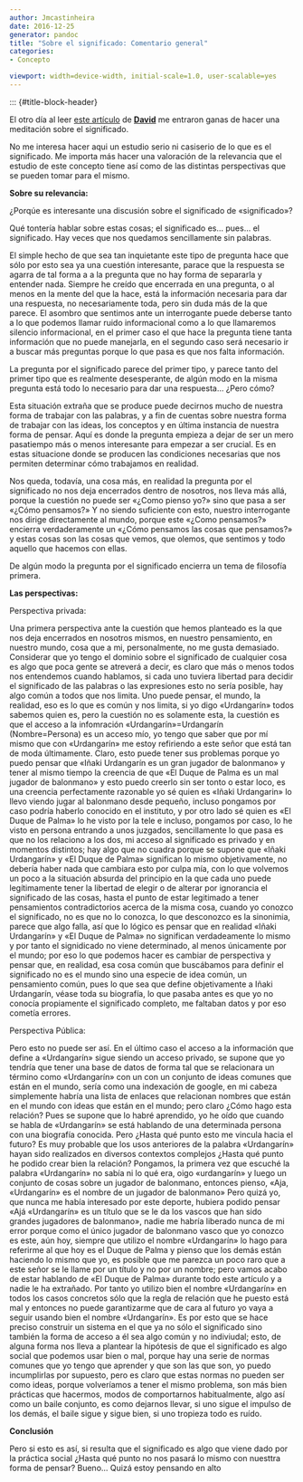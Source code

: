 ```yaml
---
author: Jmcastinheira
date: 2016-12-25
generator: pandoc
title: "Sobre el significado: Comentario general"
categories:
- Concepto

viewport: width=device-width, initial-scale=1.0, user-scalable=yes
---
```


::: {#title-block-header}

El otro día al leer [este
artículo](http://lasindias.com/cultura-guia-de-uso/) de
[**David**](http://lasindias.com/author/admin/) me entraron ganas de
hacer una meditación sobre el significado.

No me interesa hacer aqui un estudio serio ni casiserio de lo que es el
significado. Me importa más hacer una valoración de la relevancia que el
estudio de este concepto tiene así como de las distintas perspectivas
que se pueden tomar para el mismo.

**Sobre su relevancia:**

¿Porqúe es interesante una discusión sobre el significado de
«significado»?

Qué tontería hablar sobre estas cosas; el significado es... pues... el
significado. Hay veces que nos quedamos sencillamente sin palabras.

El simple hecho de que sea tan inquietante este tipo de pregunta hace
que sólo por esto sea ya una cuestión interesante, parace que la
respuesta se agarra de tal forma a a la pregunta que no hay forma de
separarla y entender nada. Siempre he creído que encerrada en una
pregunta, o al menos en la mente del que la hace, está la información
necesaria para dar una respuesta, no necesariamente toda, pero sin duda
más de la que parece. El asombro que sentimos ante un interrogante puede
deberse tanto a lo que podemos llamar ruido informacional como a lo que
llamaremos silencio informacional, en el primer caso el que hace la
pregunta tiene tanta información que no puede manejarla, en el segundo
caso será necesario ir a buscar más preguntas porque lo que pasa es que
nos falta información.

La pregunta por el significado parece del primer tipo, y parece tanto
del primer tipo que es realmente desesperante, de algún modo en la misma
pregunta está todo lo necesario para dar una respuesta... ¿Pero cómo?

Esta situación extraña que se produce puede decirnos mucho de nuestra
forma de trabajar con las palabras, y a fin de cuentas sobre nuestra
forma de trabajar con las ideas, los conceptos y en última instancia de
nuestra forma de pensar. Aquí es donde la pregunta empieza a dejar de
ser un mero pasatiempo más o menos interesante para empezar a ser
crucial. Es en estas situacione donde se producen las condiciones
necesarias que nos permiten determinar cómo trabajamos en realidad.

Nos queda, todavía, una cosa más, en realidad la pregunta por el
significado no nos deja encerrados dentro de nosotros, nos lleva más
allá, porque la cuestión no puede ser «¿Como pienso yo?» sino que pasa a
ser «¿Cómo pensamos?» Y no siendo suficiente con esto, nuestro
interrogante nos dirige directamente al mundo, porque este «¿Como
pensamos?» encierra verdaderamente un «¿Cómo pensamos las cosas que
pensamos?» y estas cosas son las cosas que vemos, que olemos, que
sentimos y todo aquello que hacemos con ellas.

De algún modo la pregunta por el significado encierra un tema de
filosofía primera.

**Las perspectivas:**

Perspectiva privada:

Una primera perspectiva ante la cuestión que hemos planteado es la que
nos deja encerrados en nosotros mismos, en nuestro pensamiento, en
nuestro mundo, cosa que a mi, personalmente, no me gusta demasiado.
Considerar que yo tengo el dominio sobre el significado de cualquier
cosa es algo que poca gente se atreverá a decir, es claro que más o
menos todos nos entendemos cuando hablamos, si cada uno tuviera libertad
para decidir el significado de las palabras o las expresiones esto no
sería posible, hay algo común a todos que nos limita. Uno puede pensar,
el mundo, la realidad, eso es lo que es común y nos limita, si yo digo
«Urdangarín» todos sabemos quien es, pero la cuestión no es solamente
esta, la cuestión es que el acceso a la infomración
«Urdangarín»=Urdangarín (Nombre=Persona) es un acceso mío, yo tengo que
saber que por mí mismo que con «Urdangarín» me estoy refiriendo a este
señor que está tan de moda últimamente. Claro, esto puede tener sus
problemas porque yo puedo pensar que «Iñaki Urdangarín es un gran
jugador de balonmano» y tener al mismo tiempo la creencia de que «El
Duque de Palma es un mal jugador de balonmano» y esto puedo creerlo sin
ser tonto o estar loco, es una creencia perfectamente razonable yo sé
quien es «Iñaki Urdangarin» lo llevo viendo jugar al balonmano desde
pequeño, incluso pongamos por caso podría haberlo conocido en el
instituto, y por otro lado sé quien es «El Duque de Palma» lo he visto
por la tele e incluso, pongamos por caso, lo he visto en persona
entrando a unos juzgados, sencillamente lo que pasa es que no los
relaciono a los dos, mi acceso al significado es privado y en momentos
distintos; hay algo que no cuadra porque se supone que «Iñaki
Urdangarín» y «El Duque de Palma» significan lo mismo objetivamente, no
debería haber nada que cambiara esto por culpa mía, con lo que volvemos
un poco a la situación absurda del principio en la que cada uno puede
legítimamente tener la libertad de elegir o de alterar por ignorancia el
significado de las cosas, hasta el punto de estar legitimado a tener
pensamientos contradictorios acerca de la misma cosa, cuando yo conozco
el significado, no es que no lo conozca, lo que desconozco es la
sinonimia, parece que algo falla, así que lo lógico es pensar que en
realidad «Iñaki Urdangarín» y «El Duque de Palma» no significan
verdadeamente lo mismo y por tanto el signidicado no viene determinado,
al menos únicamente por el mundo; por eso lo que podemos hacer es
cambiar de perspectiva y pensar que, en realidad, esa cosa común que
buscábamos para definir el significado no es el mundo sino una especie
de idea común, un pensamiento común, pues lo que sea que define
objetivamente a Iñaki Urdangarín, véase toda su biografía, lo que pasaba
antes es que yo no conocía propiamente el significado completo, me
faltaban datos y por eso cometía errores.

Perspectiva Pública:

Pero esto no puede ser así. En el último caso el acceso a la información
que define a «Urdangarín» sigue siendo un acceso privado, se supone que
yo tendría que tener una base de datos de forma tal que se relacionara
un término como «Urdangarín» con un con un conjunto de ideas comunes que
están en el mundo, sería como una indexación de google, en mi cabeza
simplemente habría una lista de enlaces que relacionan nombres que están
en el mundo con ideas que están en el mundo; pero claro ¿Cómo hago esta
relación? Pues se supone que lo habré aprendido, yo he oído que cuando
se habla de «Urdangarín» se está hablando de una determinada persona con
una biografía conocida. Pero ¿Hasta qué punto esto me vincula hacia el
futuro? Es muy probable que los usos anteriores de la palabra
«Urdangarín» hayan sido realizados en diversos contextos complejos
¿Hasta qué punto he podido crear bien la relación? Pongamos, la primera
vez que escuché la palabra «Urdangarín» no sabía ni lo qué era, oigo
«urdangarín» y luego un conjunto de cosas sobre un jugador de balonmano,
entonces pienso, «Aja, «Urdangarín» es el nombre de un jugador de
balonmano» Pero quizá yo, que nunca me había interesado por este
deporte, hubiera podido pensar «Ajá «Urdangarín» es un título que se le
da los vascos que han sido grandes jugadores de balonmano», nadie me
habría liberado nunca de mi error porque como el único jugador de
balonmano vasco que yo conozco es este, aún hoy, siempre que utilizo el
nombre «Urdangarín» lo hago para referirme al que hoy es el Duque de
Palma y pienso que los demás están haciendo lo mismo que yo, es posible
que me parezca un poco raro que a este señor se le llame por un título y
no por un nombre; pero vamos acabo de estar hablando de «El Duque de
Palma» durante todo este artículo y a nadie le ha extrañado. Por tanto
yo utilizo bien el nombre «Urdangarín» en todos los casos concretos sólo
que la regla de relación que he puesto está mal y entonces no puede
garantizarme que de cara al futuro yo vaya a seguir usando bien el
nombre «Urdangarín». Es por esto que se hace preciso construir un
sistema en el que ya no sólo el significado sino también la forma de
acceso a él sea algo común y no indiviudal; esto, de alguna forma nos
lleva a plantear la hipótesis de que el significado es algo social que
podemos usar bien o mal, porque hay una serie de normas comunes que yo
tengo que aprender y que son las que son, yo puedo incumplirlas por
supuesto, pero es claro que estas normas no pueden ser como ideas,
porque volveríamos a tener el mismo problema, son más bien prácticas que
hacermos, modos de comportarnos habitualmente, algo así como un baile
conjunto, es como dejarnos llevar, si uno sigue el impulso de los demás,
el baile sigue y sigue bien, si uno tropieza todo es ruído.

**Conclusión**

Pero si esto es así, si resulta que el significado es algo que viene
dado por la práctica social ¿Hasta qué punto no nos pasará lo mismo con
nuesttra forma de pensar? Bueno... Quizá estoy pensando en alto
